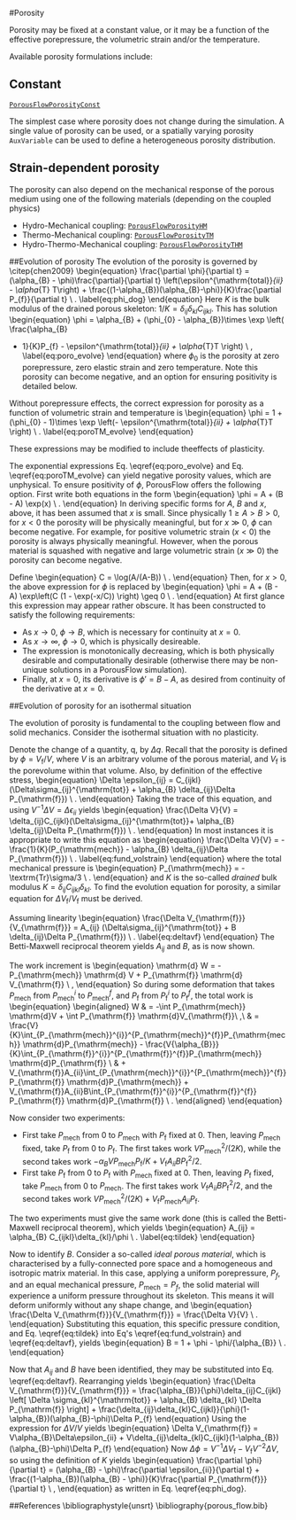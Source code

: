 #Porosity

Porosity may be fixed at a constant value, or it may be a function of the
effective porepressure, the volumetric strain and/or the temperature.

Available porosity formulations include:
## Constant
[`PorousFlowPorosityConst`](/porous_flow/PorousFlowPorosityConst.md)

The simplest case where porosity does not change during the simulation. A single
value of porosity can be used, or a spatially varying porosity `AuxVariable` can
be used to define a heterogeneous porosity distribution.

## Strain-dependent porosity
The porosity can also depend on the mechanical response of the porous medium using
one of the following materials (depending on the coupled physics)

- Hydro-Mechanical coupling: [`PorousFlowPorosityHM`](/porous_flow/PorousFlowPorosityHM.md)
- Thermo-Mechanical coupling: [`PorousFlowPorosityTM`](/porous_flow/PorousFlowPorosityTM.md)
- Hydro-Thermo-Mechanical coupling: [`PorousFlowPorosityTHM`](/porous_flow/PorousFlowPorosityTHM.md)

##Evolution of porosity
The evolution of the porosity is governed by \citep{chen2009}
\begin{equation}
\frac{\partial \phi}{\partial t} = (\alpha_{B} -
\phi)\frac{\partial}{\partial t}
\left(\epsilon^{\mathrm{total}}_{ii} - \alpha_{T} T\right) +
\frac{(1-\alpha_{B})(\alpha_{B}-\phi)}{K}\frac{\partial
  P_{f}}{\partial t} \ .
\label{eq:phi_dog}
\end{equation}
Here $K$ is the bulk modulus of the drained porous skeleton: $1/K
= \delta_{ij}\delta_{kl}C_{ijkl}$.  This has solution
\begin{equation}
\phi = \alpha_{B} + (\phi_{0} - \alpha_{B})\times \exp \left( \frac{\alpha_{B}
  - 1}{K}P_{f} - \epsilon^{\mathrm{total}}_{ii} + \alpha_{T}T \right) \ ,
\label{eq:poro_evolve}
\end{equation}
where $\phi_{0}$ is the porosity at zero porepressure, zero elastic
strain and zero temperature. Note this porosity can become negative,
and an option for ensuring positivity is detailed below.

Without porepressure effects, the correct expression for porosity as a
function of volumetric strain and temperature is
\begin{equation}
\phi = 1 + (\phi_{0} - 1)\times \exp \left(-
\epsilon^{\mathrm{total}}_{ii} + \alpha_{T}T \right) \ .
\label{eq:poroTM_evolve}
\end{equation}

These expressions may be modified to include theeffects of plasticity.

The exponential expressions Eq. \eqref{eq:poro_evolve} and Eq. \eqref{eq:poroTM_evolve} can yield
negative porosity values, which are unphysical.  To ensure positivity
of $\phi$, PorousFlow offers the following option.  First write both
equations in the form
\begin{equation}
\phi = A + (B - A) \exp(x) \ .
\end{equation}
In deriving specific forms for $A$, $B$ and $x$, above, it has been
assumed that $x$ is small.  Since physically $1\geq A > B > 0$, for
$x<0$ the porosity will be physically meaningful, but for $x\gg 0$,
$\phi$ can become negative.  For example, for positive volumetric
strain ($x<0$) the porosity is always physically meaningful.  However,
when the porous material is squashed with negative and large
volumetric strain ($x\gg 0$) the porosity can become negative.

Define
\begin{equation}
C = \log(A/(A-B)) \ .
\end{equation}
Then, for $x>0$, the above expression for $\phi$ is replaced by
\begin{equation}
\phi = A + (B - A) \exp\left(C (1 - \exp(-x/C)) \right)  \geq 0 \ .
\end{equation}
At first glance this expression may appear rather obscure.  It has
been constructed to satisfy the following requirements:

- As $x\rightarrow 0$, $\phi\rightarrow B$, which is necessary for
continuity at $x=0$.  
- As $x\rightarrow\infty$, $\phi\rightarrow 0$, which is
  physically desireable.
- The expression is monotonically decreasing, which is both
  physically desirable and computationally desirable (otherwise there
  may be non-unique solutions in a PorousFlow simulation).
- Finally, at $x=0$,
its derivative is $\phi' = B - A$, as desired from continuity of the
derivative at $x=0$.

##Evolution of porosity for an isothermal situation

The evolution of porosity is fundamental to the coupling between flow
and solid mechanics.  Consider the isothermal situation with no
plasticity.

Denote the change of a quantity, q, by $\Delta
q$.  Recall that the porosity is defined by $\phi = V_{\mathrm{f}}/V$,
where $V$ is an arbitrary volume of the porous material, and
$V_{\mathrm{f}}$ is the porevolume within that volume.  Also, by
definition of the effective stress,
\begin{equation}
\Delta \epsilon_{ij} = C_{ijkl}(\Delta\sigma_{ij}^{\mathrm{tot}}  + \alpha_{B}
\delta_{ij}\Delta P_{\mathrm{f}})
\ .
\end{equation}
Taking the trace of this equation, and using $V^{-1}\Delta V = \Delta
\epsilon_{ii}$ yields
\begin{equation}
\frac{\Delta V}{V} = \delta_{ij}C_{ijkl}(\Delta\sigma_{ij}^{\mathrm{tot}}+
\alpha_{B} \delta_{ij}\Delta P_{\mathrm{f}})
\ .
\end{equation}
In most instances it is appropriate to write this equation as
\begin{equation}
\frac{\Delta V}{V} = -\frac{1}{K}(P_{\mathrm{mech}} - \alpha_{B} \delta_{ij}\Delta P_{\mathrm{f}})
\ .
\label{eq:fund_volstrain}
\end{equation}
where the total mechanical pressure is
\begin{equation}
P_{\mathrm{mech}} = - \textrm{Tr}\sigma/3 \ .
\end{equation}
and $K$ is the so-called *drained* bulk modulus $K = \delta_{ij}C_{ijkl}\delta_{kl}$.
To find the evolution equation for porosity, a similar equation for
$\Delta V_{\mathrm{f}}/V_{\mathrm{f}}$ must be derived.

Assuming linearity
\begin{equation}
\frac{\Delta V_{\mathrm{f}}}{V_{\mathrm{f}}} = A_{ij}
(\Delta\sigma_{ij}^{\mathrm{tot}} + B \delta_{ij}\Delta
P_{\mathrm{f}}) \ .
\label{eq:deltavf}
\end{equation}
The Betti-Maxwell reciprocal theorem yields $A_{ij}$ and $B$, as is
now shown.

The work increment is
\begin{equation}
\mathrm{d} W = -P_{\mathrm{mech}} \mathrm{d} V + P_{\mathrm{f}} \mathrm{d} V_{\mathrm{f}} \ ,
\end{equation}
So during some deformation that takes $P_{\mathrm{mech}}$ from
$P_{\mathrm{mech}}^{i}$ to $P_{\mathrm{mech}}^{f}$, and $P_{\mathrm{f}}$ from
$P_{\mathrm{f}}^{i}$ to $P_{\mathrm{f}}^{f}$, the total work is
\begin{equation}
\begin{aligned}
W & = -\int P_{\mathrm{mech}} \mathrm{d}V + \int P_{\mathrm{f}} \mathrm{d}V_{\mathrm{f}}\ ,\\
& = \frac{V}{K}\int_{P_{\mathrm{mech}}^{i}}^{P_{\mathrm{mech}}^{f}}P_{\mathrm{mech}} \mathrm{d}P_{\mathrm{mech}} - \frac{V{\alpha_{B}}}{K}\int_{P_{\mathrm{f}}^{i}}^{P_{\mathrm{f}}^{f}}P_{\mathrm{mech}} \mathrm{d}P_{\mathrm{f}} \\
& + V_{\mathrm{f}}A_{ii}\int_{P_{\mathrm{mech}}^{i}}^{P_{\mathrm{mech}}^{f}}P_{\mathrm{f}} \mathrm{d}P_{\mathrm{mech}} + V_{\mathrm{f}}A_{ii}B\int_{P_{\mathrm{f}}^{i}}^{P_{\mathrm{f}}^{f}} P_{\mathrm{f}} \mathrm{d}P_{\mathrm{f}} \ .
\end{aligned}
\end{equation}

Now consider two experiments:

- First take $P_{\mathrm{mech}}$ from $0$ to $P_{\mathrm{mech}}$ with
  $P_{\mathrm{f}}$ fixed at $0$.   Then,
  leaving $P_{\mathrm{mech}}$ fixed, take $P_{\mathrm{f}}$ from $0$ to
  $P_{\mathrm{f}}$.  The first takes work $VP_{\mathrm{mech}}^2/(2K)$,
  while the second takes work $-{\alpha_{B}} VP_{\mathrm{mech}} P_{\mathrm{f}}/K +
  V_{\mathrm{f}}A_{ii}B P_{\mathrm{f}}^{2}/2$.
- First take $P_{\mathrm{f}}$ from $0$ to $P_{\mathrm{f}}$ with
  $P_{\mathrm{mech}}$ fixed at $0$.   Then,
  leaving $P_{\mathrm{f}}$ fixed, take $P_{\mathrm{mech}}$ from $0$ to
  $P_{\mathrm{mech}}$.  The first takes work
  $V_{\mathrm{f}}A_{ii}B P_{\mathrm{f}}^{2}/2$, and the
  second takes work  $VP_{\mathrm{mech}}^{2}/(2K) +
  V_{\mathrm{f}}P_{\mathrm{mech}} A_{ii}P_{\mathrm{f}}$.

The two experiments must give the same work done (this is called the
Betti-Maxwell reciprocal theorem), which yields
\begin{equation}
A_{ij} = \alpha_{B} C_{ijkl}\delta_{kl}/\phi \ .
\label{eq:tildek}
\end{equation}

Now to identify $B$.  Consider a so-called
*ideal porous material*, which is characterised by a fully-connected
pore space and a homogeneous and isotropic matrix material.  In this
case, applying a uniform porepressure, $P_{f}$, and an equal
mechanical pressure, $P_{\mathrm{mech}}=P_{f}$, the solid material
will experience a uniform pressure throughout its skeleton.   This
means it will deform uniformly without any shape change, and
\begin{equation}
\frac{\Delta V_{\mathrm{f}}}{V_{\mathrm{f}}} = \frac{\Delta V}{V} \ .
\end{equation}
Substituting this equation, this specific pressure condition, and
Eq. \eqref{eq:tildek} into Eq's \eqref{eq:fund_volstrain}
and \eqref{eq:deltavf}, yields
\begin{equation}
B = 1 + \phi - \phi/{\alpha_{B}} \ .
\end{equation}

Now that $A_{ij}$ and $B$ have been identified, they may be
substituted into Eq. \eqref{eq:deltavf}.  Rearranging yields
\begin{equation}
\frac{\Delta V_{\mathrm{f}}}{V_{\mathrm{f}}} =
\frac{\alpha_{B}}{\phi}\delta_{ij}C_{ijkl} \left[ \Delta
\sigma_{kl}^{\mathrm{tot}} + \alpha_{B} \delta_{kl} \Delta P_{\mathrm{f}}
\right] +
\frac{\delta_{ij}\delta_{kl}C_{ijkl}}{\phi}(1-\alpha_{B})(\alpha_{B}-\phi)\Delta
P_{f}
\end{equation}
Using the expression for $\Delta V/V$ yields
\begin{equation}
\Delta V_{\mathrm{f}} = V\alpha_{B}\Delta\epsilon_{ii} +
V\delta_{ij}\delta_{kl}C_{ijkl}(1-\alpha_{B})(\alpha_{B}-\phi)\Delta P_{f}
\end{equation}
Now $\Delta\phi = V^{-1}\Delta V_{\mathrm{f}} -
V_{\mathrm{f}}V^{-2}\Delta V$, so using the definition of $K$
yields
\begin{equation}
\frac{\partial \phi}{\partial t} = (\alpha_{B} - \phi)\frac{\partial
  \epsilon_{ii}}{\partial t} + \frac{(1-\alpha_{B})(\alpha_{B} -
  \phi)}{K}\frac{\partial P_{\mathrm{f}}}{\partial t} \ ,
\end{equation}
as written in Eq. \eqref{eq:phi_dog}.

##References
\bibliographystyle{unsrt}
\bibliography{porous_flow.bib}

